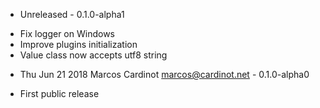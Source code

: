 * Unreleased - 0.1.0-alpha1
- Fix logger on Windows
- Improve plugins initialization
- Value class now accepts utf8 string

* Thu Jun 21 2018 Marcos Cardinot <marcos@cardinot.net> - 0.1.0-alpha0
- First public release

